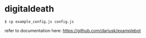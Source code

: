# digitaldeath

`$ cp example_config.js config.js`

refer to documentation here: https://github.com/dariusk/examplebot
